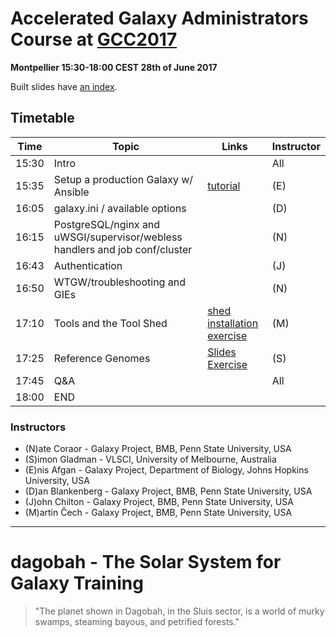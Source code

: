 # Accelerated Galaxy Administrators Course at [GCC2017](https://gcc2017.sciencesconf.org/)

**Montpellier 15:30-18:00 CEST 28th of June 2017**

Built slides have [an index](https://galaxyproject.github.io/dagobah-training/2017-montpellier/).

## Timetable

| **Time** | **Topic** | **Links** | **Instructor** |
| -------- | --------- | --------- | ----------- |
| 15:30 | Intro |  | All |
| 15:35 |Setup a production Galaxy w/ Ansible | [tutorial](https://github.com/galaxyproject/dagobah-training/blob/2017-montpellier/sessions/14-ansible/ex2-galaxy-ansible.md) | (E) |
| 16:05 | galaxy.ini / available options |  | (D) |
| 16:15 | PostgreSQL/nginx and uWSGI/supervisor/webless handlers and job conf/cluster |  | (N) |
| 16:43 | Authentication |  | (J) |
| 16:50 | WTGW/troubleshooting and GIEs |  | (N) |
| 17:10 | Tools and the Tool Shed | [shed](https://galaxyproject.github.io/dagobah-training/2017-montpellier/04-tool-shed/shed_intro.html#1) [installation](https://galaxyproject.github.io/dagobah-training/2017-montpellier/04-tool-shed/tool_installation.html#1) [exercise](https://github.com/galaxyproject/dagobah-training/blob/2017-montpellier/sessions/04-tool-shed/ex-ephemeris.md) | (M) |
| 17:25 | Reference Genomes |[Slides](https://galaxyproject.github.io/dagobah-training/2017-montpellier/05-reference-genomes/reference_genomes.html)  [Exercise](https://github.com/galaxyproject/dagobah-training/tree/2017-montpellier/sessions/05-reference-genomes/ex1-reference-genomes.md) | (S) |
| 17:45 | Q&A |  | All |
| 18:00 | END |  |  |

### Instructors

* (N)ate Coraor - Galaxy Project, BMB, Penn State University, USA
* (S)imon Gladman - VLSCI, University of Melbourne, Australia
* (E)nis Afgan - Galaxy Project, Department of Biology, Johns Hopkins University, USA
* (D)an Blankenberg - Galaxy Project, BMB, Penn State University, USA
* (J)ohn Chilton - Galaxy Project, BMB, Penn State University, USA
* (M)artin Čech - Galaxy Project, BMB, Penn State University, USA

---

# dagobah - The Solar System for Galaxy Training
> "The planet shown in Dagobah, in the Sluis sector, is a world of murky swamps, steaming bayous, and petrified forests."
